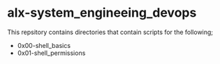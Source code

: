 # alx-system_engineeing_devops

This repsitory contains directories that contain scripts for the following;
* 0x00-shell_basics
* 0x01-shell_permissions
